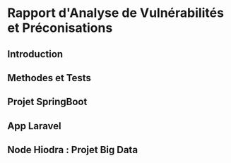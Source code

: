 #  Rapport d'Analyse de Vulnérabilités et Préconisations

## Introduction

## Methodes et Tests

## Projet SpringBoot

## App Laravel

## Node Hiodra : Projet Big Data





